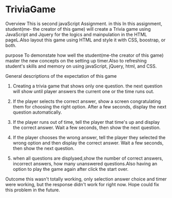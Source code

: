 # TriviaGame
Overview
This is second javaScript Assignment. in this In this assignment, student(me- the creator of this game) will create a Trivia game using JavaScript and Jquery for the logics and mainpulation in the HTML pageL.Also layout this game using HTML and style it with CSS, boostrap, or both.

purpose 
To demonstate how well the student(me-the creator of this game) master the new concepts on the setting up timer.Also to refreshing student's skills and memory on using javaScript, jQuery, html, and CSS.

General descriptions of the expectation of this game

1. Creating a trivia game that shows only one question. the next question will show until player answers the current one or the time runs out.

2.  If the player selects the correct answer, show a screen congratulating them for choosing the right option. After a few seconds, display the next question automatically.

3.  If the player runs out of time, tell the player that time's up and display the correct answer. Wait a few seconds, then show the next question.

4. If the player chooses the wrong answer, tell the player they selected the wrong option and then display the correct answer. Wait a few seconds, then show the next question.

5. when all questions are displyaed,show the number of correct answers, incorrect answers, how many unanswered questions.Also having an option to  play the game again after click the start over.

Outcome
this wasn't totally working, only selection answer choice and timer were working, but the response 
didn't work for right now. Hope could fix this problem in the future.
